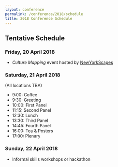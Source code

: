 ```yaml
---
layout: conference
permalink: /conference/2018/schedule
title: 2018 Conference Schedule
---
```


## Tentative Schedule

### Friday, 20 April 2018

* *Culture Mapping* event hosted by [NewYorkScapes](http://newyorkscapes.org)

### Saturday, 21 April 2018

(All locations TBA)

* 9:00: Coffee
* 9:30: Greeting
* 10:00: First Panel
* 11:15: Second Panel
* 12:30: Lunch
* 13:30: Third Panel
* 14:45: Fourth Panel
* 16:00: Tea & Posters
* 17:00: Plenary

### Sunday, 22 April 2018

* Informal skills workshops or hackathon
